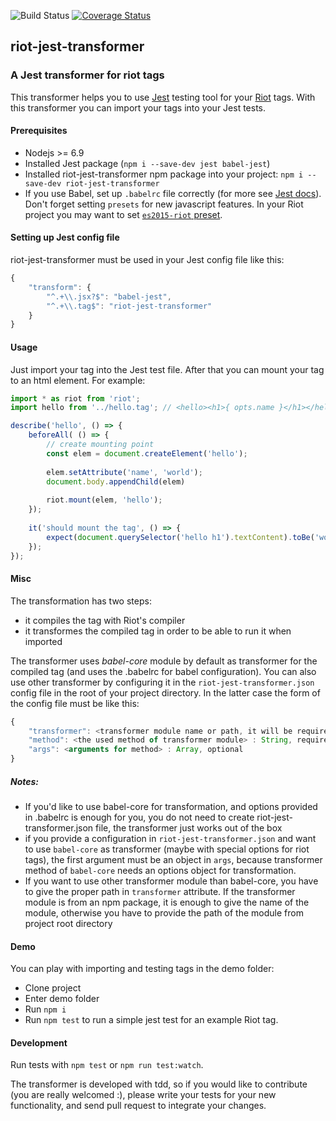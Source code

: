 ![Build Status](https://travis-ci.org/tompascall/riot-jest-transformer.svg?branch=master) [![Coverage Status](https://coveralls.io/repos/github/tompascall/riot-jest-transformer/badge.svg?branch=master)](https://coveralls.io/github/tompascall/riot-jest-transformer?branch=master)

## riot-jest-transformer

### A Jest transformer for riot tags

This transformer helps you to use [Jest](https://facebook.github.io/jest/) testing tool for your [Riot](http://riotjs.com/) tags. With this transformer you can import your tags into your Jest tests.

#### Prerequisites

- Nodejs >= 6.9
- Installed Jest package (`npm i --save-dev jest babel-jest`)
- Installed riot-jest-transformer npm package into your project: `npm i --save-dev riot-jest-transformer`
- If you use Babel, set up `.babelrc` file correctly (for more see [Jest docs](https://facebook.github.io/jest/docs/getting-started.html#additional-configuration)). Don't forget setting `presets` for new javascript features. In your Riot project you may want to set [`es2015-riot` preset](https://github.com/riot/babel-preset-es2015-riot). 

#### Setting up Jest config file

riot-jest-transformer must be used in your Jest config file like this:

```js
{
    "transform": {
        "^.+\\.jsx?$": "babel-jest",
        "^.+\\.tag$": "riot-jest-transformer"
    }
}
```

#### Usage

Just import your tag into the Jest test file. After that you can mount your tag to an html element. For example:

```js
import * as riot from 'riot';
import hello from '../hello.tag'; // <hello><h1>{ opts.name }</h1></hello>

describe('hello', () => {
    beforeAll( () => {
        // create mounting point
        const elem = document.createElement('hello');
        
        elem.setAttribute('name', 'world');
        document.body.appendChild(elem)
        
        riot.mount(elem, 'hello');
    });
  
    it('should mount the tag', () => {
        expect(document.querySelector('hello h1').textContent).toBe('world');
    });
});
```

#### Misc

The transformation has two steps:
- it compiles the tag with Riot's compiler
- it transformes the compiled tag in order to be able to run it when imported

The transformer uses *babel-core* module by default as transformer for the compiled tag (and uses the .babelrc for babel configuration). You can also use other transformer by configuring it in the `riot-jest-transformer.json` config file in the root of your project directory. In the latter case the form of the config file must be like this:

```js
{
    "transformer": <transformer module name or path, it will be required by Jest> : String, required
    "method": <the used method of transformer module> : String, required
    "args": <arguments for method> : Array, optional
}
```

##### Notes:

- If you'd like to use babel-core for transformation, and options provided in .babelrc is enough for you, you do not need to create riot-jest-transformer.json file, the transformer just works out of the box
- if you provide a configuration in `riot-jest-transformer.json` and want to use `babel-core` as transformer (maybe with special options for riot tags), the first argument must be an object in `args`, because transformer method of `babel-core` needs an options object for transformation. 
- If you want to use other transformer module than babel-core, you have to give the proper path in `transformer` attribute. If the transformer module is from an npm package, it is enough to give the name of the module, otherwise you have to provide the path of the module from project root directory

#### Demo

You can play with importing and testing tags in the demo folder:

- Clone project
- Enter demo folder
- Run `npm i`
- Run `npm test` to run a simple jest test for an example Riot tag.

#### Development

Run tests with `npm test` or `npm run test:watch`. 

The transformer is developed with tdd, so if you would like to contribute (you are really welcomed :), please write your tests for your new functionality, and send pull request to integrate your changes.

